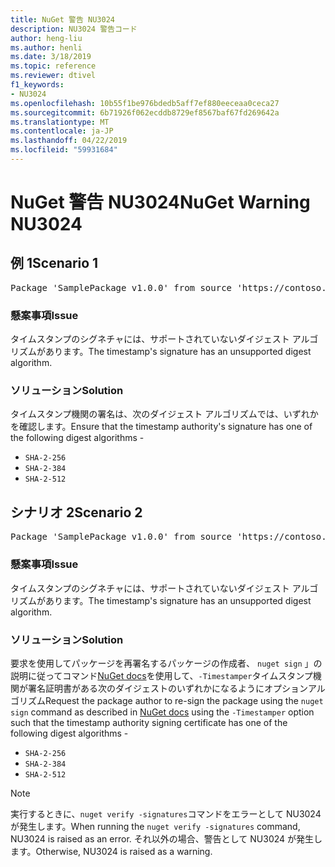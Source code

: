 ```yaml
---
title: NuGet 警告 NU3024
description: NU3024 警告コード
author: heng-liu
ms.author: henli
ms.date: 3/18/2019
ms.topic: reference
ms.reviewer: dtivel
f1_keywords:
- NU3024
ms.openlocfilehash: 10b55f1be976bdedb5aff7ef880eeceaa0ceca27
ms.sourcegitcommit: 6b71926f062ecddb8729ef8567baf67fd269642a
ms.translationtype: MT
ms.contentlocale: ja-JP
ms.lasthandoff: 04/22/2019
ms.locfileid: "59931684"
---
```

# <a name="nuget-warning-nu3024"></a><span data-ttu-id="f6c6d-103">NuGet 警告 NU3024</span><span class="sxs-lookup"><span data-stu-id="f6c6d-103">NuGet Warning NU3024</span></span>

## <a name="scenario-1"></a><span data-ttu-id="f6c6d-104">例 1</span><span class="sxs-lookup"><span data-stu-id="f6c6d-104">Scenario 1</span></span>

<pre>Package 'SamplePackage v1.0.0' from source 'https://contoso.com/index.json': The timestamp signature has an unsupported digest algorithm. The following algorithms are supported: : SHA-2-256, SHA-2-384, SHA-2-512.</pre>

### <a name="issue"></a><span data-ttu-id="f6c6d-105">懸案事項</span><span class="sxs-lookup"><span data-stu-id="f6c6d-105">Issue</span></span>

<span data-ttu-id="f6c6d-106">タイムスタンプのシグネチャには、サポートされていないダイジェスト アルゴリズムがあります。</span><span class="sxs-lookup"><span data-stu-id="f6c6d-106">The timestamp's signature has an unsupported digest algorithm.</span></span>


### <a name="solution"></a><span data-ttu-id="f6c6d-107">ソリューション</span><span class="sxs-lookup"><span data-stu-id="f6c6d-107">Solution</span></span>

<span data-ttu-id="f6c6d-108">タイムスタンプ機関の署名は、次のダイジェスト アルゴリズムでは、いずれかを確認します。</span><span class="sxs-lookup"><span data-stu-id="f6c6d-108">Ensure that the timestamp authority's signature has one of the following digest algorithms -</span></span> 
* `SHA-2-256`
* `SHA-2-384`
* `SHA-2-512`



## <a name="scenario-2"></a><span data-ttu-id="f6c6d-109">シナリオ 2</span><span class="sxs-lookup"><span data-stu-id="f6c6d-109">Scenario 2</span></span>

<pre>Package 'SamplePackage v1.0.0' from source 'https://contoso.com/index.json': The primary signature's timestamp signature has an unsupported digest algorithm.</pre>

### <a name="issue"></a><span data-ttu-id="f6c6d-110">懸案事項</span><span class="sxs-lookup"><span data-stu-id="f6c6d-110">Issue</span></span>

<span data-ttu-id="f6c6d-111">タイムスタンプのシグネチャには、サポートされていないダイジェスト アルゴリズムがあります。</span><span class="sxs-lookup"><span data-stu-id="f6c6d-111">The timestamp's signature has an unsupported digest algorithm.</span></span>


### <a name="solution"></a><span data-ttu-id="f6c6d-112">ソリューション</span><span class="sxs-lookup"><span data-stu-id="f6c6d-112">Solution</span></span>

<span data-ttu-id="f6c6d-113">要求を使用してパッケージを再署名するパッケージの作成者、 `nuget sign` 」の説明に従ってコマンド[NuGet docs](https://docs.microsoft.com/en-us/nuget/create-packages/sign-a-package)を使用して、`-Timestamper`タイムスタンプ機関が署名証明書がある次のダイジェストのいずれかになるようにオプションアルゴリズム</span><span class="sxs-lookup"><span data-stu-id="f6c6d-113">Request the package author to re-sign the package using the `nuget sign` command as described in [NuGet docs](https://docs.microsoft.com/en-us/nuget/create-packages/sign-a-package) using the `-Timestamper` option such that the timestamp authority signing certificate has one of the following digest algorithms -</span></span>
* `SHA-2-256`
* `SHA-2-384`
* `SHA-2-512`


> [!Note]
> <span data-ttu-id="f6c6d-114">実行するときに、`nuget verify -signatures`コマンドをエラーとして NU3024 が発生します。</span><span class="sxs-lookup"><span data-stu-id="f6c6d-114">When running the `nuget verify -signatures` command, NU3024 is raised as an error.</span></span> <span data-ttu-id="f6c6d-115">それ以外の場合、警告として NU3024 が発生します。</span><span class="sxs-lookup"><span data-stu-id="f6c6d-115">Otherwise, NU3024 is raised as a warning.</span></span>